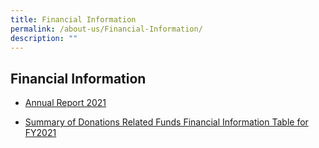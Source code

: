 ```yaml
---
title: Financial Information
permalink: /about-us/Financial-Information/
description: ""
---
```

## Financial Information


*   [Annual Report 2021](/files/Annual%20Report%20for%20FY2021.pdf)

*   [Summary of Donations Related Funds Financial Information Table for FY2021](/files/Summary%20of%20Donation%20Related%20Fund%20-%202021.pdf)